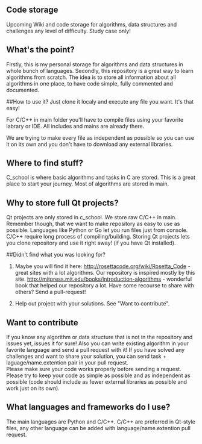 ## Code storage
Upcoming Wiki and code storage for algorithms, data structures and challenges any level of difficulty. Study case only!

## What's the point?
Firstly, this is my personal storage for algorithms and data structures in whole bunch of languages. Secondly, this repository is a great way to learn algorithms from scratch.
The idea is to store all information about all algorithms in one place, to have code simple, fully commented and documented.

##How to use it?
Just clone it localy and execute any file you want. It's that easy!

For C/C++ in main folder you'll have to compile files using your favorite labrary or IDE. All includes and mains are already there.

We are trying to make every file as independent as possible so you can use it on its own and you don't have to download any external libraries.

## Where to find stuff?
C_school is where basic algorithms and tasks in C are stored. This is a great place to start your journey.
Most of algorithms are stored in main.

## Why to store full Qt projects?
Qt projects are only stored in c_school. We store raw C/C++ in main.
Remember though, that we want to make repository as easy to use as possible. Languages like Python or Go let you run files just from console. C/C++ require long process of compiling/building. Storing Qt projects lets you clone repository and use it right away! (if you have Qt installed).

##Didn't find what you was looking for?

1. Maybe you will find it here:
http://rosettacode.org/wiki/Rosetta_Code - great sites with a lot algorithms. Our repository is inspired mostly by this site.
http://mitpress.mit.edu/books/introduction-algorithms - wonderful book that helped our repository a lot.
Have some recourse to share with others? Send a pull-request!

2. Help out project with your solutions. See "Want to contribute".

## Want to contribute
If you know any algorithm or data structure that is not in the repository and issues yet, issues it for sure! Also you can write existing algorithm in your favorite language and send a pull request with it!
If you have solved any challenges and want to share your solution, you can send task + laguage/name.extention pair in your pull request.  
Please make sure your code works properly before sending a request. Please try to keep your code as simple as possible and as independent as possible (code should include as fewer external libraries as possible and work just on its own).

## What languages and frameworks do I use?
The main languages are Python and C/C++. C/C++ are preferred in Qt-style files, any other language can be added with language/name.extention pull request.
